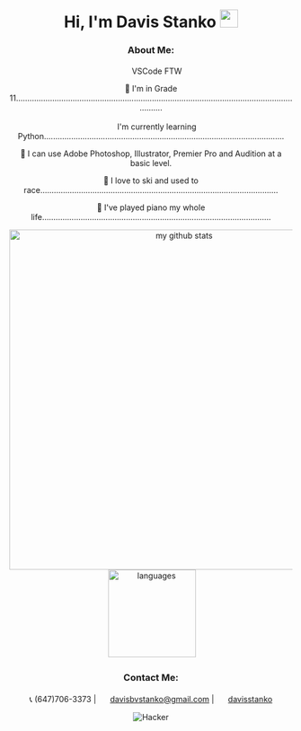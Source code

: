 <div align="center">

# Hi, I'm Davis Stanko <img height="32" width="32" src="https://raw.githubusercontent.com/sciencepal/sciencepal/master/assets/Hi.gif" />

### About Me:

 <img height="17" width="17" src="https://simpleicons.org/icons/visualstudiocode.svg" /> VSCode FTW

🏫 I'm in Grade 11....................................................................................................................................

 <img height="17" width="17" src="https://simpleicons.org/icons/python.svg" /> I'm currently learning Python..........................................................................................................

🎨 I can use Adobe Photoshop, Illustrator, Premier Pro and Audition at a basic level.

🎿 I love to ski and used to race.........................................................................................................

🎹 I've played piano my whole life.....................................................................................................

<img src="https://github-readme-stats.vercel.app/api?username=davisstanko&show_icons=true&theme=dark" alt="my github stats" width="606"/>&nbsp;<img src="https://github-readme-stats.vercel.app/api/top-langs/?username=davisstanko&layout=compact&theme=dark" alt="languages" height="156">

### Contact Me:

  📞 (647)706-3373 | <img height="17" width="17" src="https://simpleicons.org/icons/gmail.svg" /> davisbvstanko@gmail.com | <img height="17" width="17" src="https://simpleicons.org/icons/instagram.svg" /> [davisstanko]

![Hacker](https://media1.tenor.com/images/02e672703fda926c6b1aabac0853dad4/tenor.gif?itemid=3899102)

[davisstanko]: https://instagram.com/davisstanko
</div>
